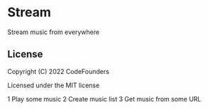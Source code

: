 # Stream

Stream music from everywhere

## License

Copyright (C) 2022  CodeFounders

Licensed under the MIT license

1 Play some music
2 Create music list
3 Get music from some URL
